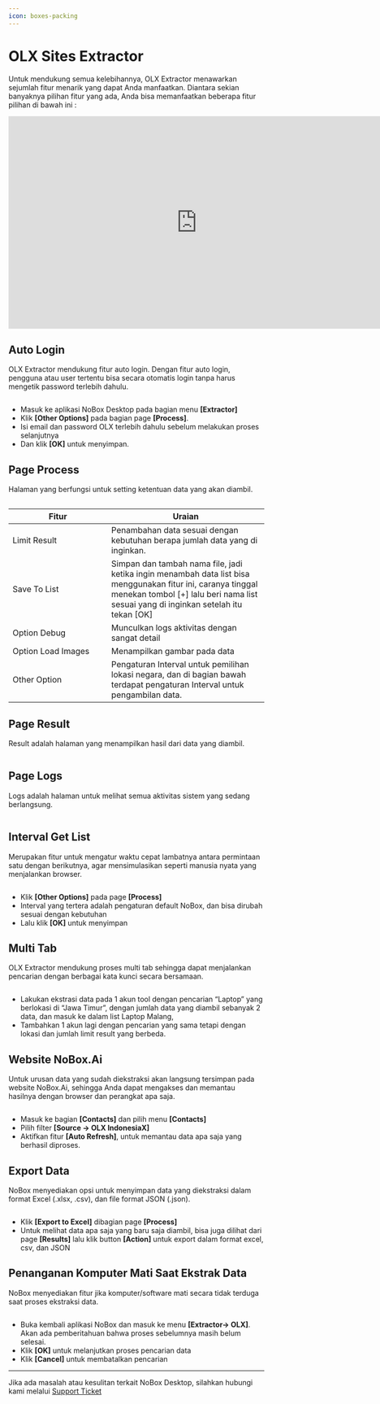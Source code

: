 ```yaml
---
icon: boxes-packing
---
```


# <i class="fa-regular fa-store"></i> OLX Sites Extractor

Untuk mendukung semua kelebihannya, OLX Extractor menawarkan sejumlah fitur menarik yang dapat Anda manfaatkan. Diantara sekian banyaknya pilihan fitur yang ada, Anda bisa memanfaatkan beberapa fitur pilihan di bawah ini :

<iframe width="742" height="418" src="https://www.youtube.com/embed/i2JsGX__WRg/" title="01. Instalasi NoBox Desktop" frameborder="0" allow="accelerometer; autoplay; clipboard-write; encrypted-media; gyroscope; picture-in-picture; web-share" referrerpolicy="strict-origin-when-cross-origin" allowfullscreen></iframe>

## **Auto Login**

OLX Extractor mendukung fitur auto login. Dengan fitur auto login, pengguna atau user tertentu bisa secara otomatis login tanpa harus mengetik password terlebih dahulu.

<figure><img src="../../.gitbook/assets/Auto login.png" alt=""><figcaption></figcaption></figure>

- Masuk ke aplikasi NoBox Desktop pada bagian menu **\[Extractor]**
- Klik **\[Other Options]** pada bagian page **\[Process]**.
- Isi email dan password OLX terlebih dahulu sebelum melakukan proses selanjutnya
- Dan klik **\[OK]** untuk menyimpan.

## **Page Process**

Halaman yang berfungsi untuk setting ketentuan data yang akan diambil.

<figure><img src="../../.gitbook/assets/Page Process OLX.png" alt=""><figcaption></figcaption></figure>

<table><thead><tr><th width="178.5999755859375">Fitur</th><th>Uraian</th></tr></thead><tbody><tr><td>Limit Result</td><td>Penambahan data sesuai dengan kebutuhan berapa jumlah data yang di inginkan.</td></tr><tr><td>Save To List</td><td>Simpan dan tambah nama file, jadi ketika ingin menambah data list bisa menggunakan fitur ini, caranya tinggal menekan tombol [+] lalu beri nama list sesuai yang di inginkan setelah itu tekan [OK]</td></tr><tr><td>Option Debug </td><td>Munculkan logs aktivitas dengan sangat detail</td></tr><tr><td>Option Load Images</td><td>Menampilkan gambar pada data</td></tr><tr><td>Other Option</td><td>Pengaturan Interval untuk pemilihan lokasi negara, dan di bagian bawah terdapat pengaturan Interval untuk pengambilan data. </td></tr></tbody></table>

## **Page Result**

Result adalah halaman yang menampilkan hasil dari data yang diambil.

<figure><img src="../../.gitbook/assets/Result OLX .png" alt=""><figcaption></figcaption></figure>

## **Page Logs**

Logs adalah halaman untuk melihat semua aktivitas sistem yang sedang berlangsung.

<figure><img src="../../.gitbook/assets/Logs OLX.png" alt=""><figcaption></figcaption></figure>

## **Interval Get List**

Merupakan fitur untuk mengatur waktu cepat lambatnya antara permintaan satu dengan berikutnya, agar mensimulasikan seperti manusia nyata yang menjalankan browser.

<figure><img src="../../.gitbook/assets/Interval OLX.png" alt=""><figcaption></figcaption></figure>

- Klik **\[Other Options]** pada page **\[Process]**
- Interval yang tertera adalah pengaturan default NoBox, dan bisa dirubah sesuai dengan kebutuhan
- Lalu klik **\[OK]** untuk menyimpan

## **Multi Tab**

OLX Extractor mendukung proses multi tab sehingga dapat menjalankan pencarian dengan berbagai kata kunci secara bersamaan.

<figure><img src="../../.gitbook/assets/Multi Tab OLX-1.png" alt=""><figcaption></figcaption></figure>

- Lakukan ekstrasi data pada 1 akun tool dengan pencarian “Laptop” yang berlokasi di “Jawa Timur”, dengan jumlah data yang diambil sebanyak 2 data, dan masuk ke dalam list Laptop Malang,
- Tambahkan 1 akun lagi dengan pencarian yang sama tetapi dengan lokasi dan jumlah limit result yang berbeda.

## **Website NoBox.Ai**

Untuk urusan data yang sudah diekstraksi akan langsung tersimpan pada website NoBox.Ai, sehingga Anda dapat mengakses dan memantau hasilnya dengan browser dan perangkat apa saja.

<figure><img src="../../.gitbook/assets/Contacts (1).png" alt=""><figcaption></figcaption></figure>

- Masuk ke bagian **\[Contacts]** dan pilih menu **\[Contacts]**
- Pilih filter **\[Source -> OLX IndonesiaX]**
- Aktifkan fitur **\[Auto Refresh]**, untuk memantau data apa saja yang berhasil diproses.

## **Export Data**

NoBox menyediakan opsi untuk menyimpan data yang diekstraksi dalam format Excel (.xlsx, .csv), dan file format JSON (.json).

<figure><img src="../../.gitbook/assets/Export .png" alt=""><figcaption></figcaption></figure>

- Klik **\[Export to Excel]** dibagian page **\[Process]**&#x20;
- Untuk melihat data apa saja yang baru saja diambil, bisa juga dilihat dari page **\[Results]** lalu klik button **\[Action]** untuk export dalam format excel, csv, dan JSON

## **Penanganan Komputer Mati Saat Ekstrak Data**

NoBox menyediakan fitur jika komputer/software mati secara tidak terduga saat proses ekstraksi data.&#x20;

<figure><img src="../../.gitbook/assets/Komputer mati.png" alt=""><figcaption></figcaption></figure>

- Buka kembali aplikasi NoBox dan masuk ke menu **\[Extractor-> OLX]**. Akan ada pemberitahuan bahwa proses sebelumnya masih belum selesai.
- Klik **\[OK]** untuk melanjutkan proses pencarian data
- Klik **\[Cancel]** untuk membatalkan pencarian

---

Jika ada masalah atau kesulitan terkait NoBox Desktop, silahkan hubungi kami melalui [Support Ticket](https://crm.nobox.ai/clients/tickets)
